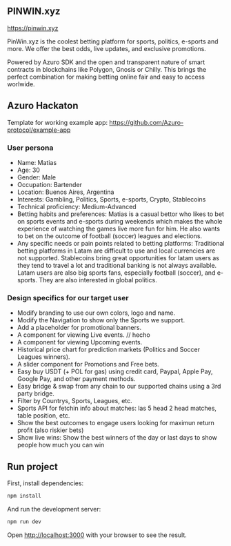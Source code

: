 ## PINWIN.xyz
https://pinwin.xyz

PinWin.xyz is the coolest betting platform for sports, politics, e-sports and more. We offer the best odds, live updates, and exclusive promotions.

Powered by Azuro SDK and the open and transparent nature of smart contracts in blockchains like Polygon, Gnosis or Chilly. This brings the perfect combination for making betting online fair and easy to access worlwide.

## Azuro Hackaton
Template for working example app:
https://github.com/Azuro-protocol/example-app

### User persona
- Name: Matias
- Age: 30
- Gender: Male
- Occupation: Bartender
- Location: Buenos Aires, Argentina
- Interests: Gambling, Politics, Sports, e-sports, Crypto, Stablecoins
- Technical proficiency: Medium-Advanced
- Betting habits and preferences: Matias is a casual bettor who likes to bet on sports events and e-sports during weekends which makes the whole experience of watching the games live more fun for him. He also wants to bet on the outcome of football (soccer) leagues and elections.
- Any specific needs or pain points related to betting platforms: Traditional betting platforms in Latam are difficult to use and local currencies are not supported. Stablecoins bring great opportunities for latam users as they tend to travel a lot and traditional banking is not always available. Latam users are also big sports fans, especially football (soccer), and e-sports. They are also interested in global politics.

### Design specifics for our target user
- Modify branding to use our own colors, logo and name.
- Modify the Navigation to show only the Sports we support.
- Add a placeholder for promotional banners.
- A component for viewing Live events. // hecho
- A component for viewing Upcoming events.
- Historical price chart for prediction markets (Politics and Soccer Leagues winners).
- A slider component for Promotions and Free bets.
- Easy buy USDT (+ POL for gas) using credit card, Paypal, Apple Pay, Google Pay, and other payment methods.
- Easy bridge & swap from any chain to our supported chains using a 3rd party bridge.
- Filter by Countrys, Sports, Leagues, etc.
- Sports API for fetchin info about matches: las 5 head 2 head matches, table position, etc.
- Show the best outcomes to engage users looking for maximun return profit (also riskier bets)
- Show live wins: Show the best winners of the day or last days to show people how much you can win

## Run project

First, install dependencies:

```bash
npm install
```

And run the development server:

```bash
npm run dev
```

Open [http://localhost:3000](http://localhost:3000) with your browser to see the result.
